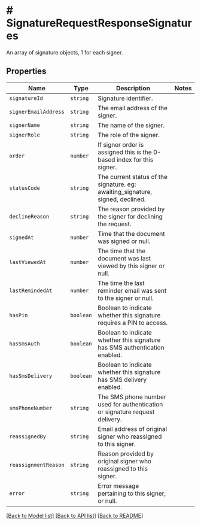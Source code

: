 # # SignatureRequestResponseSignatures

An array of signature objects, 1 for each signer.

## Properties

Name | Type | Description | Notes
------------ | ------------- | ------------- | -------------
| `signatureId` | ```string``` |  Signature identifier.  |  |
| `signerEmailAddress` | ```string``` |  The email address of the signer.  |  |
| `signerName` | ```string``` |  The name of the signer.  |  |
| `signerRole` | ```string``` |  The role of the signer.  |  |
| `order` | ```number``` |  If signer order is assigned this is the 0-based index for this signer.  |  |
| `statusCode` | ```string``` |  The current status of the signature. eg: awaiting_signature, signed, declined.  |  |
| `declineReason` | ```string``` |  The reason provided by the signer for declining the request.  |  |
| `signedAt` | ```number``` |  Time that the document was signed or null.  |  |
| `lastViewedAt` | ```number``` |  The time that the document was last viewed by this signer or null.  |  |
| `lastRemindedAt` | ```number``` |  The time the last reminder email was sent to the signer or null.  |  |
| `hasPin` | ```boolean``` |  Boolean to indicate whether this signature requires a PIN to access.  |  |
| `hasSmsAuth` | ```boolean``` |  Boolean to indicate whether this signature has SMS authentication enabled.  |  |
| `hasSmsDelivery` | ```boolean``` |  Boolean to indicate whether this signature has SMS delivery enabled.  |  |
| `smsPhoneNumber` | ```string``` |  The SMS phone number used for authentication or signature request delivery.  |  |
| `reassignedBy` | ```string``` |  Email address of original signer who reassigned to this signer.  |  |
| `reassignmentReason` | ```string``` |  Reason provided by original signer who reassigned to this signer.  |  |
| `error` | ```string``` |  Error message pertaining to this signer, or null.  |  |

[[Back to Model list]](../../README.md#models) [[Back to API list]](../../README.md#endpoints) [[Back to README]](../../README.md)
